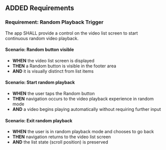 ## ADDED Requirements
### Requirement: Random Playback Trigger
The app SHALL provide a control on the video list screen to start continuous random video playback.

#### Scenario: Random button visible
- **WHEN** the video list screen is displayed
- **THEN** a Random button is visible in the footer area
- **AND** it is visually distinct from list items

#### Scenario: Start random playback
- **WHEN** the user taps the Random button
- **THEN** navigation occurs to the video playback experience in random mode
- **AND** a video begins playing automatically without requiring further input

#### Scenario: Exit random playback
- **WHEN** the user is in random playback mode and chooses to go back
- **THEN** navigation returns to the video list screen
- **AND** the list state (scroll position) is preserved
